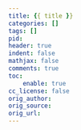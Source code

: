 ```yaml
---
title: {{ title }}
categories: []
tags: []
pid:
header: true
indent: false
mathjax: false
comments: true
toc:
    enable: true
cc_license: false
orig_author:
orig_source:
orig_url:
---
```


<!-- more -->
